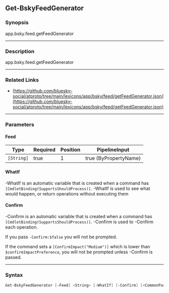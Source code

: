 Get-BskyFeedGenerator
---------------------




### Synopsis
app.bsky.feed.getFeedGenerator



---


### Description

app.bsky.feed.getFeedGenerator



---


### Related Links
* [https://github.com/bluesky-social/atproto/tree/main/lexicons/app/bsky/feed/getFeedGenerator.json](https://github.com/bluesky-social/atproto/tree/main/lexicons/app/bsky/feed/getFeedGenerator.json)





---


### Parameters
#### **Feed**




|Type      |Required|Position|PipelineInput        |
|----------|--------|--------|---------------------|
|`[String]`|true    |1       |true (ByPropertyName)|



#### **WhatIf**
-WhatIf is an automatic variable that is created when a command has ```[CmdletBinding(SupportsShouldProcess)]```.
-WhatIf is used to see what would happen, or return operations without executing them
#### **Confirm**
-Confirm is an automatic variable that is created when a command has ```[CmdletBinding(SupportsShouldProcess)]```.
-Confirm is used to -Confirm each operation.

If you pass ```-Confirm:$false``` you will not be prompted.


If the command sets a ```[ConfirmImpact("Medium")]``` which is lower than ```$confirmImpactPreference```, you will not be prompted unless -Confirm is passed.



---


### Syntax
```PowerShell
Get-BskyFeedGenerator [-Feed] <String> [-WhatIf] [-Confirm] [<CommonParameters>]
```
